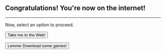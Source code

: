 ## Congratulations! You're now on the internet!
***
Now, select an option to proceed.

<a href="https://juani12ok.github.io/nokia-xpress-bypass.github.io/web.html"><button>Take me to the Web!</button></a>

<a href="https://juani12ok.github.io/nokia-xpress-bypass.github.io/games.html"><button>Lemme Download some games!</button></a>